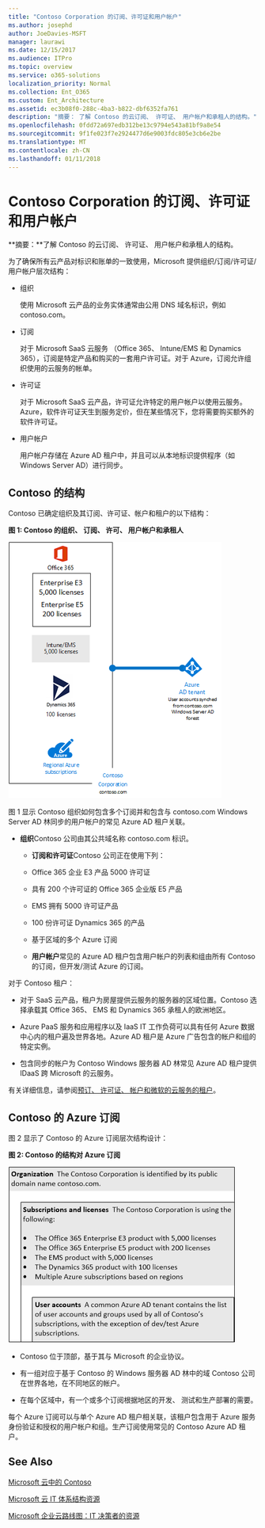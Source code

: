 ```yaml
---
title: "Contoso Corporation 的订阅、许可证和用户帐户"
ms.author: josephd
author: JoeDavies-MSFT
manager: laurawi
ms.date: 12/15/2017
ms.audience: ITPro
ms.topic: overview
ms.service: o365-solutions
localization_priority: Normal
ms.collection: Ent_O365
ms.custom: Ent_Architecture
ms.assetid: ec3b08f0-288c-4ba3-b822-dbf6352fa761
description: "摘要： 了解 Contoso 的云订阅、 许可证、 用户帐户和承租人的结构。"
ms.openlocfilehash: 0fdd72a697edb312be13c9794e543a81bf9a8e54
ms.sourcegitcommit: 9f1fe023f7e2924477d6e9003fdc805e3cb6e2be
ms.translationtype: MT
ms.contentlocale: zh-CN
ms.lasthandoff: 01/11/2018
---
```

# <a name="subscriptions-licenses-and-user-accounts-for-the-contoso-corporation"></a>Contoso Corporation 的订阅、许可证和用户帐户

 **摘要：**了解 Contoso 的云订阅、 许可证、 用户帐户和承租人的结构。
  
为了确保所有云产品对标识和账单的一致使用，Microsoft 提供组织/订阅/许可证/用户帐户层次结构：
  
- 组织
    
    使用 Microsoft 云产品的业务实体通常由公用 DNS 域名标识，例如 contoso.com。
    
- 订阅
    
    对于 Microsoft SaaS 云服务 （Office 365、 Intune/EMS 和 Dynamics 365），订阅是特定产品和购买的一套用户许可证。对于 Azure，订阅允许组织使用的云服务的帐单。
    
- 许可证
    
    对于 Microsoft SaaS 云产品，许可证允许特定的用户帐户以使用云服务。Azure，软件许可证天生到服务定价，但在某些情况下，您将需要购买额外的软件许可证。
    
- 用户帐户
    
    用户帐户存储在 Azure AD 租户中，并且可以从本地标识提供程序（如 Windows Server AD）进行同步。
    
## <a name="contosos-structure"></a>Contoso 的结构

Contoso 已确定组织及其订阅、许可证、帐户和租户的以下结构：
  
**图 1: Contoso 的组织、 订阅、 许可、 用户帐户和承租人**

![Contoso 的组织、订阅、许可证、用户帐户和租户](images/Contoso_Poster/Subscriptions.png)
  
图 1 显示 Contoso 组织如何包含多个订阅并和包含与 contoso.com Windows Server AD 林同步的用户帐户的常见 Azure AD 租户关联。
  
- **组织**Contoso 公司由其公共域名称 contoso.com 标识。
    
  - **订阅和许可证**Contoso 公司正在使用下列：
    
  - Office 365 企业 E3 产品 5000 许可证
    
  - 具有 200 个许可证的 Office 365 企业版 E5 产品
    
  - EMS 拥有 5000 许可证产品
    
  - 100 份许可证 Dynamics 365 的产品
    
  - 基于区域的多个 Azure 订阅
    
  - **用户帐户**常见的 Azure AD 租户包含用户帐户的列表和组由所有 Contoso 的订阅，但开发/测试 Azure 的订阅。
    
对于 Contoso 租户：
  
- 对于 SaaS 云产品，租户为房屋提供云服务的服务器的区域位置。Contoso 选择承载其 Office 365、 EMS 和 Dynamics 365 承租人的欧洲地区。 
    
- Azure PaaS 服务和应用程序以及 IaaS IT 工作负荷可以具有任何 Azure 数据中心内的租户遍及世界各地。Azure AD 租户是 Azure 广告包含的帐户和组的特定实例。
    
- 包含同步的帐户为 Contoso Windows 服务器 AD 林常见 Azure AD 租户提供 IDaaS 跨 Microsoft 的云服务。
    
有关详细信息，请参阅[预订、 许可证、 帐户和微软的云服务的租户](subscriptions-licenses-accounts-and-tenants-for-microsoft-cloud-offerings.md)。
  
## <a name="contosos-azure-subscriptions"></a>Contoso 的 Azure 订阅

图 2 显示了 Contoso 的 Azure 订阅层次结构设计：
  
**图 2: Contoso 的结构对 Azure 订阅**

![Contoso 的 Azure 订阅结构](images/Contoso_Poster/Subscriptions_Nested.png)
  
- Contoso 位于顶部，基于其与 Microsoft 的企业协议。
    
- 有一组对应于基于 Contoso 的 Windows 服务器 AD 林中的域 Contoso 公司在世界各地，在不同地区的帐户。
    
- 在每个区域中，有一个或多个订阅根据地区的开发、 测试和生产部署的需要。
    
每个 Azure 订阅可以与单个 Azure AD 租户相关联，该租户包含用于 Azure 服务身份验证和授权的用户帐户和组。生产订阅使用常见的 Contoso Azure AD 租户。
  
## <a name="see-also"></a>See Also

[Microsoft 云中的 Contoso](contoso-in-the-microsoft-cloud.md)
  
[Microsoft 云 IT 体系结构资源](microsoft-cloud-it-architecture-resources.md)

[Microsoft 企业云路线图：IT 决策者的资源](https://sway.com/FJ2xsyWtkJc2taRD)




